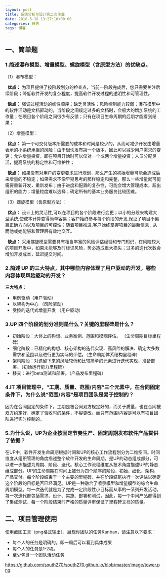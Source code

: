 ```yaml
---
layout: post
title: 系统分析与设计第二次作业
date: 2018-3-18 13:27:10+00:00
categories: 日志
tags: 博客
---
```


## 一、简单题
### 1.简述瀑布模型、增量模型、螺旋模型（含原型方法）的优缺点。
 （1）瀑布模型：
 
   **优点：** 为项目提供了按阶段划分的检查点，当前一阶段完成后，您只需要关注后续阶段；降低软件开发的复杂程度，提高软件开发过程的透明性和可管理性。
   
   **缺点：** 强调过程活动的线性顺序；缺乏灵活性；风险控制能力较弱；瀑布模型中的软件活动是文档驱动的，当阶段之间规定过多的文档时，会极大的增加系统的工作量；在项目各个阶段之间很少有反馈；只有在项目生命周期的后期才能看到结果；

 （2）增量模型：
 
   **优点：** 第一个可交付版本所需要的成本和时间是较少的，从而可减少开发由增量表示的小系统承担的风险；由于很快发布第一个版本，因此可以减少用户需求的变更；允许增量投资，即在项目开始时可以仅对一个或两个增量投资；人员分配灵活，提高系统的稳定性和可维护性；
   
   **缺点：** 如果没有对用户的变更要求进行规划，那么产生的初始增量可能会造成后来增量的不稳定；如果需求不像早期思考的那样稳定和完整，那么一些增量就可能需要重新开发，重新发布；由于进度和配置的复杂性，可能会增大管理成本，超出组织的能力；增量粒度难以选择；确定所有的基本业务服务比较困难。
   
 （3）螺旋模型（含原型方法）：
 
   **优点：** 设计上的灵活性,可以在项目的各个阶段进行变更；以小的分段来构建大型系统,使成本计算变得简单容易；客户始终参与每个阶段的开发,保证了项目不偏离正确方向以及项目的可控性；随着项目推进,客户始终掌握项目的最新信息 , 从而他或她能够和管理层有效地交互。
   
   **缺点：** 采用螺旋模型需要具有相当丰富的风险评估经验和专门知识，在风险较大的项目开发中，如果未能够及时标识风险，势必造成重大损失；过多的迭代次数会增加开发成本，延迟提交时间。
### 2.简述 UP 的三大特点，其中哪些内容体现了用户驱动的开发，哪些内容体现风险驱动的开发？
**三大特点：**
- 用例驱动（用户驱动）
- 以架构为中心 （风险驱动）
- 受控的迭代式增量开发 （用户驱动）
### 3.UP 四个阶段的划分准则是什么？关键的里程碑是什么？
- 初始阶段：大体上的构想、业务案例、范围和模糊评估。 （生命周期目标里程碑）
- 细化阶段：已精化的构想、核心架构的迭代实现、高风险的解决、确定大多数需求和范围以及进行更为实际的评估。（生命周期体系结构里程碑）
- 架构阶段：对遗留下来的风险较低和比较简单的元素进行迭代实现，准备部署。（初始运行能力里程碑）
- 移交：进行beta测试和部署。（产品发布里程碑）
### 4.IT 项目管理中，“工期、质量、范围/内容”三个元素中，在合同固定条件下，为什么说“范围/内容”是项目团队是易于控制的？


因为在合同固定的条件下，工期是被合同双方规定好的，而关于质量，也在合同被双方约定好，确定了验收时的条件，不容更改。而只有范围/内容是可以有项目团队进行实时控制的。

### 5.为什么说，UP为企业按固定节奏生产、固定周期发布软件产品提供了依据？

在UP中，软件开发生命周期根据时间和UP的核心工作流程划分为二维空间。时间维度从组织管理的角度描述整个软件开发的生命周期，是UP的动态组成部分，可以进一步描述为周期、阶段、迭代。核心工作流程维度从技术角度描述UP的静态组成部分。UP的生命周期在时间上被分为四个顺序的阶段，初始、细化、架构、产品交付。每个阶段结束于一个主要的里程碑，并在阶段结尾执行一次评估以确定这个阶段的目标是否已经满足。UP是一种融合了喷泉模型和增量模型的综合生命周期模型。每一次迭代就是为了完成一定阶段性小目标而从事的一系列开发活动。每一次迭代都包括需求、设计、实施、部署和测试，因此，每一个中间产品都得到了集成测试，每一个阶段结束时严格的质量评审保证了里程碑文档的质量。

## 二、项目管理使用
使用截图工具（png格式输出），展现你团队的任务Kanban，请注意以下要求：

- 每个人的任务是明确的。即一周后可以看到具体成果
- 每个人的任务是1-2项。
- 至少包含一个团队活动任务

https://github.com/south270/south270.github.io/blob/master/image/tower.png
